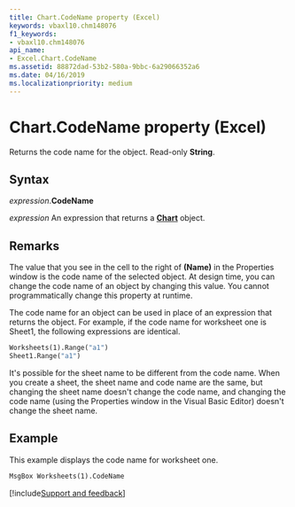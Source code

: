 ```yaml
---
title: Chart.CodeName property (Excel)
keywords: vbaxl10.chm148076
f1_keywords:
- vbaxl10.chm148076
api_name:
- Excel.Chart.CodeName
ms.assetid: 88872dad-53b2-580a-9bbc-6a29066352a6
ms.date: 04/16/2019
ms.localizationpriority: medium
---
```



# Chart.CodeName property (Excel)

Returns the code name for the object. Read-only **String**.


## Syntax

_expression_.**CodeName**

_expression_ An expression that returns a **[Chart](Excel.Chart(object).md)** object.


## Remarks

The value that you see in the cell to the right of **(Name)** in the Properties window is the code name of the selected object. At design time, you can change the code name of an object by changing this value. You cannot programmatically change this property at runtime.

The code name for an object can be used in place of an expression that returns the object. For example, if the code name for worksheet one is Sheet1, the following expressions are identical.

```vb
Worksheets(1).Range("a1") 
Sheet1.Range("a1")
```

It's possible for the sheet name to be different from the code name. When you create a sheet, the sheet name and code name are the same, but changing the sheet name doesn't change the code name, and changing the code name (using the Properties window in the Visual Basic Editor) doesn't change the sheet name.


## Example

This example displays the code name for worksheet one.

```vb
MsgBox Worksheets(1).CodeName
```




[!include[Support and feedback](~/includes/feedback-boilerplate.md)]